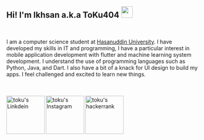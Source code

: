 <h2>
Hi! I'm Ikhsan a.k.a ToKu404
<img src="https://media.giphy.com/media/hvRJCLFzcasrR4ia7z/giphy.gif" width="30"></h2>
<br/>

<p>
  I am a computer science student at <a href="https://unhas.ac.id/v2/">Hasanuddin University</a>. I have developed my skills in IT and programming, I have a particular interest in mobile application development with flutter and machine learning system development. I understand the use of programming languages such as Python, Java, and Dart. I also have a bit of a knack for UI design to build my apps. I feel challenged and excited to learn new things.
</p>

<br><br>
<a href="https://www.linkedin.com/in/toku404/">
  <img align="left" alt="toku's Linkdein" width="100px" src="https://img.shields.io/badge/Linkedin-0A66C2?style=for-the-badge&logo=Linkedin&logoColor=white" />
</a>
<a href="https://www.instagram.com/ikh_.san/">
  <img align="left" alt="toku's Instagram" width="100px" src="https://img.shields.io/badge/Instagram-E4405F?style=for-the-badge&logo=instagram&logoColor=white" />
</a>
<a href="https://www.hackerrank.com/toku404">
  <img align="left" alt="toku's hackerrank" width="100px" src="https://img.shields.io/badge/HackerRank-2EC866?style=for-the-badge&logo=HackerRank&logoColor=black" />
</a>
<br><br>

